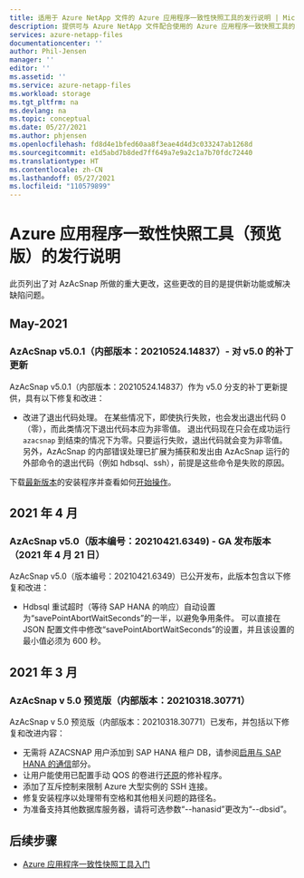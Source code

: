 ```yaml
---
title: 适用于 Azure NetApp 文件的 Azure 应用程序一致性快照工具的发行说明 | Microsoft Docs
description: 提供可与 Azure NetApp 文件配合使用的 Azure 应用程序一致快照工具的发行说明。
services: azure-netapp-files
documentationcenter: ''
author: Phil-Jensen
manager: ''
editor: ''
ms.assetid: ''
ms.service: azure-netapp-files
ms.workload: storage
ms.tgt_pltfrm: na
ms.devlang: na
ms.topic: conceptual
ms.date: 05/27/2021
ms.author: phjensen
ms.openlocfilehash: fd8d4e1bfed60aa8f3eae4d4d3c033247ab1268d
ms.sourcegitcommit: e1d5abd7b8ded7ff649a7e9a2c1a7b70fdc72440
ms.translationtype: HT
ms.contentlocale: zh-CN
ms.lasthandoff: 05/27/2021
ms.locfileid: "110579899"
---
```

# <a name="release-notes-for-azure-application-consistent-snapshot-tool"></a>Azure 应用程序一致性快照工具（预览版）的发行说明

此页列出了对 AzAcSnap 所做的重大更改，这些更改的目的是提供新功能或解决缺陷问题。

## <a name="may-2021"></a>May-2021

### <a name="azacsnap-v501-build-2021052414837---patch-update-to-v50"></a>AzAcSnap v5.0.1（内部版本：20210524.14837）- 对 v5.0 的补丁更新

AzAcSnap v5.0.1（内部版本：20210524.14837）作为 v5.0 分支的补丁更新提供，具有以下修复和改进：

- 改进了退出代码处理。  在某些情况下，即使执行失败，也会发出退出代码 0（零），而此类情况下退出代码本应为非零值。  退出代码现在只会在成功运行 `azacsnap` 到结束的情况下为零。只要运行失败，退出代码就会变为非零值。  另外，AzAcSnap 的内部错误处理已扩展为捕获和发出由 AzAcSnap 运行的外部命令的退出代码（例如 hdbsql、ssh），前提是这些命令是失败的原因。

下载[最新版本](https://aka.ms/azacsnapdownload)的安装程序并查看如何[开始操作](azacsnap-get-started.md)。

## <a name="april-2021"></a>2021 年 4 月

### <a name="azacsnap-v50-build-202104216349---ga-released-21-april-2021"></a>AzAcSnap v5.0（版本编号：20210421.6349) - GA 发布版本（2021 年 4 月 21 日）

AzAcSnap v5.0（版本编号：20210421.6349）已公开发布，此版本包含以下修复和改进：

- Hdbsql 重试超时（等待 SAP HANA 的响应）自动设置为“savePointAbortWaitSeconds”的一半，以避免争用条件。  可以直接在 JSON 配置文件中修改“savePointAbortWaitSeconds”的设置，并且该设置的最小值必须为 600 秒。

## <a name="march-2021"></a>2021 年 3 月

### <a name="azacsnap-v50-preview-build2021031830771"></a>AzAcSnap v 5.0 预览版（内部版本：20210318.30771）

AzAcSnap v 5.0 预览版（内部版本：20210318.30771）已发布，并包括以下修复和改进内容：

- 无需将 AZACSNAP 用户添加到 SAP HANA 租户 DB，请参阅[启用与 SAP HANA 的通信](azacsnap-installation.md#enable-communication-with-sap-hana)部分。
- 让用户能使用已配置手动 QOS 的卷进行[还原](azacsnap-cmd-ref-restore.md)的修补程序。
- 添加了互斥控制来限制 Azure 大型实例的 SSH 连接。
- 修复安装程序以处理带有空格和其他相关问题的路径名。
- 为准备支持其他数据库服务器，请将可选参数“--hanasid”更改为“--dbsid”。

## <a name="next-steps"></a>后续步骤

- [Azure 应用程序一致性快照工具入门](azacsnap-get-started.md)
